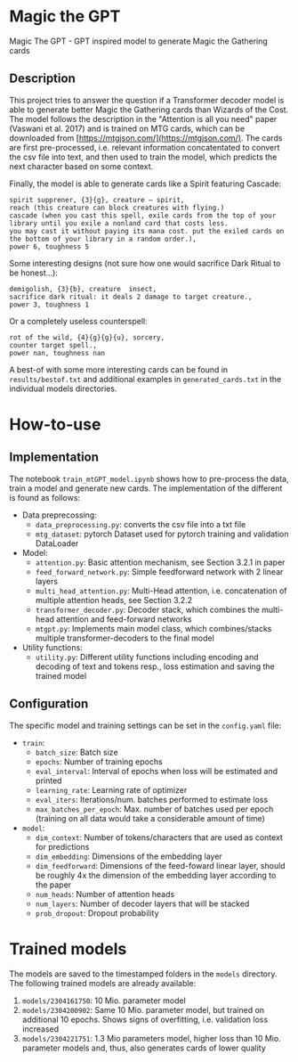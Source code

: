 # Magic the GPT
Magic The GPT - GPT inspired model to generate Magic the Gathering cards

## Description

This project tries to answer the question if a Transformer decoder model is able to generate better Magic the Gathering cards than Wizards of the Cost.
The model follows the description in the "Attention is all you need" paper (Vaswani et al. 2017) and is trained on MTG cards, which can be downloaded from [https://mtgjson.com/](https://mtgjson.com/).
The cards are first pre-processed, i.e. relevant information concatentated to convert the csv file into text, and then used to train the model, which predicts the next character based on some context.

Finally, the model is able to generate cards like a Spirit featuring Cascade:
```
spirit supprener, {3}{g}, creature — spirit, 
reach (this creature can block creatures with flying.) 
cascade (when you cast this spell, exile cards from the top of your library until you exile a nonland card that costs less. 
you may cast it without paying its mana cost. put the exiled cards on the bottom of your library in a random order.), 
power 6, toughness 5
```

Some interesting designs (not sure how one would sacrifice Dark Ritual to be honest...):
```
demigolish, {3}{b}, creature  insect, 
sacrifice dark ritual: it deals 2 damage to target creature., 
power 3, toughness 1
```

Or a completely useless counterspell:
```
rot of the wild, {4}{g}{g}{u}, sorcery, 
counter target spell., 
power nan, toughness nan
```

A best-of with some more interesting cards can be found in `results/bestof.txt` and additional examples in `generated_cards.txt` in the individual models directories.

# How-to-use

## Implementation
The notebook `train_mtGPT_model.ipynb` shows how to pre-process the data, train a model and generate new cards.
The implementation of the different is found as follows:
* Data preprecossing: 
    * `data_preprocessing.py`: converts the csv file into a txt file
    * `mtg_dataset`: pytorch Dataset used for pytorch training and validation DataLoader
* Model:
    * `attention.py`: Basic attention mechanism, see Section 3.2.1 in paper
    * `feed_forward_network.py`: Simple feedforward network with 2 linear layers
    * `multi_head_attention.py`: Multi-Head attention, i.e. concatenation of multiple attention heads, see Section 3.2.2
    * `transformer_decoder.py`: Decoder stack, which combines the multi-head attention and feed-forward networks
    * `mtgpt.py`: Implements main model class, which combines/stacks multiple transformer-decoders to the final model
* Utility functions:
    * `utility.py`: Different utility functions including encoding and decoding of text and tokens resp., loss estimation and saving the trained model

## Configuration
The specific model and training settings can be set in the `config.yaml` file:
* `train`:
    * `batch_size`: Batch size 
    * `epochs`: Number of training epochs
    * `eval_interval`: Interval of epochs when loss will be estimated and printed
    * `learning_rate`: Learning rate of optimizer
    * `eval_iters`: Iterations/num. batches performed to estimate loss
    * `max_batches_per_epoch`: Max. number of batches used per epoch (training on all data would take a considerable amount of time)
* `model`:
    * `dim_context`: Number of tokens/characters that are used as context for predictions
    * `dim_embedding`: Dimensions of the embedding layer
    * `dim_feedforward`: Dimensions of the feed-foward linear layer, should be roughly 4x the dimension of the embedding layer according to the paper
    * `num_heads`: Number of attention heads
    * `num_layers`: Number of decoder layers that will be stacked
    * `prob_dropout`: Dropout probability

# Trained models
The models are saved to the timestamped folders in the `models` directory. The following trained models are already available:
1. `models/2304161750`: 10 Mio. parameter model
2. `models/2304200902`: Same 10 Mio. parameter model, but trained on additional 10 epochs. Shows signs of overfitting, i.e. validation loss increased
3. `models/2304221751`: 1.3 Mio parameters model, higher loss than 10 Mio. parameter models and, thus, also generates cards of lower quality
